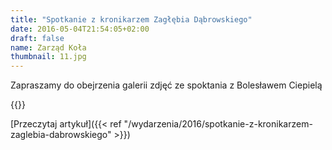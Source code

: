 ```yaml
---
title: "Spotkanie z kronikarzem Zagłębia Dąbrowskiego"
date: 2016-05-04T21:54:05+02:00
draft: false
name: Zarząd Koła
thumbnail: 11.jpg
---
```


Zapraszamy do obejrzenia galerii zdjęć ze spoktania z Bolesławem Ciepielą

<!--more-->

{{<gallery>}}

[Przeczytaj artykuł]({{< ref "/wydarzenia/2016/spotkanie-z-kronikarzem-zaglebia-dabrowskiego" >}})
